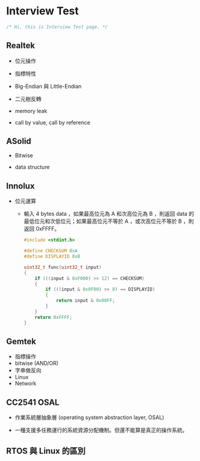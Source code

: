 # Interview Test #

```C
/* Hi, this is Interview Test page. */
```

## Realtek ##

* 位元操作

* 指標特性

* Big-Endian 與 Little-Endian

* 二元樹反轉

* memory leak

* call by value, call by reference

## ASolid ##

* Bitwise

* data structure

## Innolux ##

* 位元運算

  * 輸入 4 bytes data ，如果最高位元為 A 和次高位元為 B ，則返回 data 的最低位元和次低位元；如果最高位元不等於 A ，或次高位元不等於 B ，則返回 0xFFFF。

    ```C
    #include <stdint.h>

    #define CHECKSUM 0xA
    #define DISPLAYID 0xB

    uint32_t func(uint32_t input)
    {
        if (((input & 0xF000) >> 12) == CHECKSUM)
        {
            if (((input & 0x0F00) >> 8) == DISPLAYID)
            {
                return input & 0x00FF;
            }
        }
        return 0xFFFF;
    }
    ```

## Gemtek ##

* 指標操作
* bitwise (AND/OR)
* 字串做反向
* Linux
* Network

## CC2541 OSAL ##

* 作業系統層抽象層 (operating system abstraction layer, OSAL)

* 一種支援多任務運行的系統資源分配機制。但還不能算是真正的操作系統。

## RTOS 與 Linux 的區別 ##

